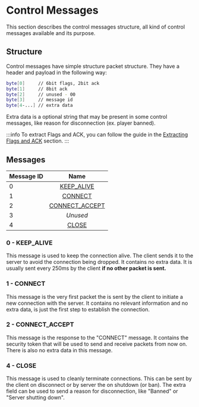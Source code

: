 # Control Messages

This section describes the control messages structure, all kind of control messages available and its purpose.

## Structure

Control messages have simple structure packet structure. They have a header and payload in the following way:

```sh
byte[0]     // 6bit flags, 2bit ack
byte[1]     // 8bit ack
byte[2]     // unused - 00
byte[3]     // message id
byte[4-...] // extra data
```
Extra data is a optional string that may be present in some control messages, like reason for disconnection (ex. player banned).

:::info
To extract Flags and ACK, you can follow the guide in the [Extracting Flags and ACK](../fundamentals.md#extracting-flags-and-ack) section.
:::

## Messages

| Message ID    | Name                            |
| ------------- | :-----------------------------: |
| 0             | [KEEP_ALIVE](#0-keep-alive)         | 
| 1             | [CONNECT](#1-connect)             |
| 2             | [CONNECT_ACCEPT](#2-connect-accept) |
| 3             | *Unused*                        |
| 4             | [CLOSE](#4-close)                 |

### 0 - KEEP_ALIVE

This message is used to keep the connection alive. The client sends it to the server to avoid the connection being dropped. It contains no extra data. It is usually sent every 250ms by the client **if no other packet is sent.**

### 1 - CONNECT

This message is the very first packet the is sent by the client to initiate a new connection with the server. It contains no relevant information and no extra data, is just the first step to establish the connection.

### 2 - CONNECT_ACCEPT

This message is the response to the "CONNECT" message. It contains the security token that will be used to send and receive packets from now on. There is also no extra data in this message.

### 4 - CLOSE

This message is used to cleanly terminate connections. This can be sent by the client on disconnect or by server the on shutdown (or ban). The extra field can be used to send a reason for disconnection, like "Banned" or "Server shutting down".

